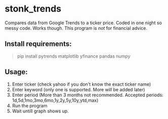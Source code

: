 # stonk_trends
Compares data from Google Trends to a ticker price. Coded in one night so messy code. Works though.
This program is *not* for financial advice.

## Install requirements:
  > pip install pytrends matplotlib yfinance pandas numpy

## Usage:
  1. Enter ticker (check yahoo if you don't know the exact ticker name)
  2. Enter keyword (only one is supported. More will be added later)
  3. Enter period (More than 3 months not recommended. Accepted periods: 1d,5d,1mo,3mo,6mo,1y,2y,5y,10y,ytd,max)
  4. Run the program
  5. Wait untill graph shows up.

